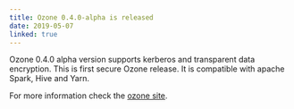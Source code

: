 ```yaml
---
title: Ozone 0.4.0-alpha is released
date: 2019-05-07
linked: true
---
```

<!---
  Licensed under the Apache License, Version 2.0 (the "License");
  you may not use this file except in compliance with the License.
  You may obtain a copy of the License at

   http://www.apache.org/licenses/LICENSE-2.0

  Unless required by applicable law or agreed to in writing, software
  distributed under the License is distributed on an "AS IS" BASIS,
  WITHOUT WARRANTIES OR CONDITIONS OF ANY KIND, either express or implied.
  See the License for the specific language governing permissions and
  limitations under the License. See accompanying LICENSE file.
-->

Ozone 0.4.0 alpha version supports kerberos and transparent data encryption. 
This is first secure Ozone release. It is compatible with apache Spark, Hive 
and Yarn.

For more information check the [ozone site](https://hadoop.apache.org/ozone/release/0.4.0-alpha/).